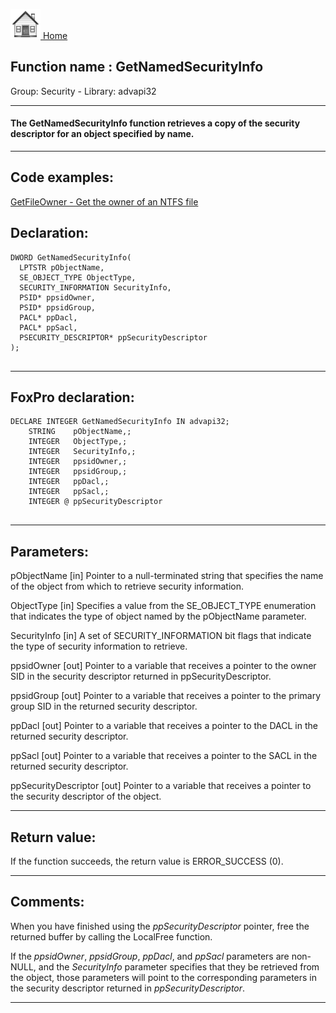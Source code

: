 [<img src="../../images/home.png"> Home ](https://github.com/VFPX/Win32API)  

## Function name : GetNamedSecurityInfo
Group: Security - Library: advapi32    
***  


#### The GetNamedSecurityInfo function retrieves a copy of the security descriptor for an object specified by name.
***  


## Code examples:
[GetFileOwner - Get the owner of an NTFS file](../../samples/sample_433.md)  

## Declaration:
```foxpro  
DWORD GetNamedSecurityInfo(
  LPTSTR pObjectName,
  SE_OBJECT_TYPE ObjectType,
  SECURITY_INFORMATION SecurityInfo,
  PSID* ppsidOwner,
  PSID* ppsidGroup,
  PACL* ppDacl,
  PACL* ppSacl,
  PSECURITY_DESCRIPTOR* ppSecurityDescriptor
);
  
```  
***  


## FoxPro declaration:
```foxpro  
DECLARE INTEGER GetNamedSecurityInfo IN advapi32;
	STRING    pObjectName,;
	INTEGER   ObjectType,;
	INTEGER   SecurityInfo,;
	INTEGER   ppsidOwner,;
	INTEGER   ppsidGroup,;
	INTEGER   ppDacl,;
	INTEGER   ppSacl,;
	INTEGER @ ppSecurityDescriptor
  
```  
***  


## Parameters:
pObjectName 
[in] Pointer to a null-terminated string that specifies the name of the object from which to retrieve security information.

ObjectType 
[in] Specifies a value from the SE_OBJECT_TYPE enumeration that indicates the type of object named by the pObjectName parameter. 

SecurityInfo 
[in] A set of SECURITY_INFORMATION bit flags that indicate the type of security information to retrieve.

ppsidOwner 
[out] Pointer to a variable that receives a pointer to the owner SID in the security descriptor returned in ppSecurityDescriptor.

ppsidGroup 
[out] Pointer to a variable that receives a pointer to the primary group SID in the returned security descriptor.

ppDacl 
[out] Pointer to a variable that receives a pointer to the DACL in the returned security descriptor.

ppSacl 
[out] Pointer to a variable that receives a pointer to the SACL in the returned security descriptor.

ppSecurityDescriptor 
[out] Pointer to a variable that receives a pointer to the security descriptor of the object.  
***  


## Return value:
If the function succeeds, the return value is ERROR_SUCCESS (0).  
***  


## Comments:
When you have finished using the <Em>ppSecurityDescriptor</Em> pointer, free the returned buffer by calling the LocalFree function.   
  
If the <Em>ppsidOwner</Em>, <Em>ppsidGroup</Em>, <Em>ppDacl</Em>, and <Em>ppSacl</Em> parameters are non-NULL, and the <Em>SecurityInfo</Em> parameter specifies that they be retrieved from the object, those parameters will point to the corresponding parameters in the security descriptor returned in <Em>ppSecurityDescriptor</Em>.  
  
***  

